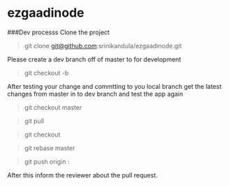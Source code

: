 # ezgaadinode




###Dev processs
Clone the project
>git clone git@github.com:srinikandula/ezgaadinode.git

Please create a dev branch off of master to for development

>git checkout -b <myDevBranch>

After testing your change and commtting to you local branch get the latest changes from master in to dev branch and test the app again

>git checkout master

>git pull

>git checkout <myDevBranch>

>git rebase master

>git push origin <myDevBranch>:<remoteBranhName>

After this inform the reviewer about the pull request.


